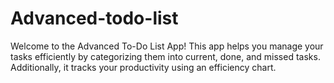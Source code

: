 # Advanced-todo-list
Welcome to the Advanced To-Do List App! This app helps you manage your tasks efficiently by categorizing them into current, done, and missed tasks. Additionally, it tracks your productivity using an efficiency chart.
